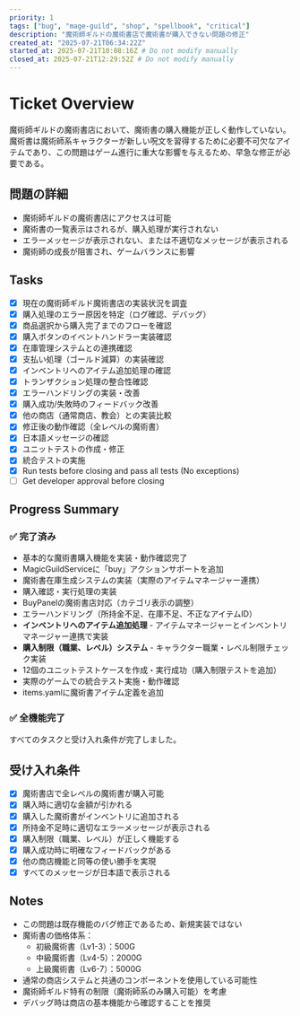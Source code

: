 ```yaml
---
priority: 1
tags: ["bug", "mage-guild", "shop", "spellbook", "critical"]
description: "魔術師ギルドの魔術書店で魔術書が購入できない問題の修正"
created_at: "2025-07-21T06:34:22Z"
started_at: 2025-07-21T10:08:16Z # Do not modify manually
closed_at: 2025-07-21T12:29:52Z # Do not modify manually
---
```


# Ticket Overview

魔術師ギルドの魔術書店において、魔術書の購入機能が正しく動作していない。魔術書は魔術師系キャラクターが新しい呪文を習得するために必要不可欠なアイテムであり、この問題はゲーム進行に重大な影響を与えるため、早急な修正が必要である。

## 問題の詳細
- 魔術師ギルドの魔術書店にアクセスは可能
- 魔術書の一覧表示はされるが、購入処理が実行されない
- エラーメッセージが表示されない、または不適切なメッセージが表示される
- 魔術師の成長が阻害され、ゲームバランスに影響

## Tasks

- [x] 現在の魔術師ギルド魔術書店の実装状況を調査
- [x] 購入処理のエラー原因を特定（ログ確認、デバッグ）
- [x] 商品選択から購入完了までのフローを確認
- [x] 購入ボタンのイベントハンドラー実装確認
- [x] 在庫管理システムとの連携確認
- [x] 支払い処理（ゴールド減算）の実装確認
- [x] インベントリへのアイテム追加処理の確認
- [x] トランザクション処理の整合性確認
- [x] エラーハンドリングの実装・改善
- [x] 購入成功/失敗時のフィードバック改善
- [x] 他の商店（通常商店、教会）との実装比較
- [x] 修正後の動作確認（全レベルの魔術書）
- [x] 日本語メッセージの確認
- [x] ユニットテストの作成・修正
- [x] 統合テストの実施
- [x] Run tests before closing and pass all tests (No exceptions)
- [ ] Get developer approval before closing

## Progress Summary

### ✅ 完了済み
- 基本的な魔術書購入機能を実装・動作確認完了
- MagicGuildServiceに「buy」アクションサポートを追加
- 魔術書在庫生成システムの実装（実際のアイテムマネージャー連携）
- 購入確認・実行処理の実装
- BuyPanelの魔術書店対応（カテゴリ表示の調整）
- エラーハンドリング（所持金不足、在庫不足、不正なアイテムID）
- **インベントリへのアイテム追加処理** - アイテムマネージャーとインベントリマネージャー連携で実装
- **購入制限（職業、レベル）システム** - キャラクター職業・レベル制限チェック実装
- 12個のユニットテストケースを作成・実行成功（購入制限テストを追加）
- 実際のゲームでの統合テスト実施・動作確認
- items.yamlに魔術書アイテム定義を追加

### ✅ 全機能完了
すべてのタスクと受け入れ条件が完了しました。

## 受け入れ条件
- [x] 魔術書店で全レベルの魔術書が購入可能
- [x] 購入時に適切な金額が引かれる
- [x] 購入した魔術書がインベントリに追加される
- [x] 所持金不足時に適切なエラーメッセージが表示される
- [x] 購入制限（職業、レベル）が正しく機能する
- [x] 購入成功時に明確なフィードバックがある
- [x] 他の商店機能と同等の使い勝手を実現
- [x] すべてのメッセージが日本語で表示される

## Notes

- この問題は既存機能のバグ修正であるため、新規実装ではない
- 魔術書の価格体系：
  - 初級魔術書（Lv1-3）：500G
  - 中級魔術書（Lv4-5）：2000G
  - 上級魔術書（Lv6-7）：5000G
- 通常の商店システムと共通のコンポーネントを使用している可能性
- 魔術師ギルド特有の制限（魔術師系のみ購入可能）を考慮
- デバッグ時は商店の基本機能から確認することを推奨
